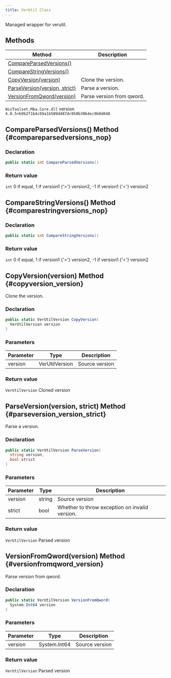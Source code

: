```yaml
---
title: VerUtil Class
---
```

Managed wrapper for verutil.
## Methods
| Method | Description |
| ------ | ----------- |
| [CompareParsedVersions()](#compareparsedversions_nop) |  |
| [CompareStringVersions()](#comparestringversions_nop) |  |
| [CopyVersion(version)](#copyversion_version) | Clone the version. |
| [ParseVersion(version, strict)](#parseversion_version_strict) | Parse a version. |
| [VersionFromQword(version)](#versionfromqword_version) | Parse version from qword. |
`WixToolset.Mba.Core.dll` version `4.0.5+b9b2f1b4c69a1b509d487dc950b30b4ec9b0d040`
## CompareParsedVersions() Method {#compareparsedversions_nop}

### Declaration
```cs
public static int CompareParsedVersions()
```
### Return value
`int` 0 if equal, 1 if version1 {'>'} version2, -1 if version1 {'<'} version2
## CompareStringVersions() Method {#comparestringversions_nop}

### Declaration
```cs
public static int CompareStringVersions()
```
### Return value
`int` 0 if equal, 1 if version1 {'>'} version2, -1 if version1 {'<'} version2
## CopyVersion(version) Method {#copyversion_version}
Clone the version.
### Declaration
```cs
public static VerUtilVersion CopyVersion(
  VerUtilVersion version
)
```
### Parameters
| Parameter | Type | Description |
| --------- | ---- | ----------- |
| version | VerUtilVersion | Source version |
### Return value
`VerUtilVersion` Cloned version
## ParseVersion(version, strict) Method {#parseversion_version_strict}
Parse a version.
### Declaration
```cs
public static VerUtilVersion ParseVersion(
  string version,
  bool strict
)
```
### Parameters
| Parameter | Type | Description |
| --------- | ---- | ----------- |
| version | string | Source version |
| strict | bool | Whether to throw exception on invalid version. |
### Return value
`VerUtilVersion` Parsed version
## VersionFromQword(version) Method {#versionfromqword_version}
Parse version from qword.
### Declaration
```cs
public static VerUtilVersion VersionFromQword(
  System.Int64 version
)
```
### Parameters
| Parameter | Type | Description |
| --------- | ---- | ----------- |
| version | System.Int64 | Source version |
### Return value
`VerUtilVersion` Parsed version
